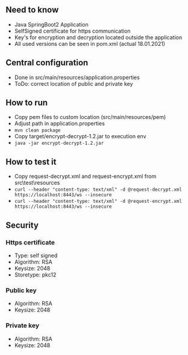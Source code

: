 ## Need to know
- Java SpringBoot2 Application
- SelfSigned certificate for https communication
- Key's for encryption and decryption located outside the application
- All used versions can be seen in pom.xml (actual 18.01.2021)

## Central configuration
- Done in src/main/resources/application.properties
- ToDo: correct location of public and private key

## How to run
- Copy pem files to custom location (src/main/resources/pem)
- Adjust path in application.properties
- `mvn clean package`
- Copy target/encrypt-decrypt-1.2.jar to execution env
- `java -jar encrypt-decrypt-1.2.jar`

## How to test it
- Copy request-decrypt.xml and request-encrypt.xml from src\test\resources
- `curl --header "content-type: text/xml" -d @request-decrypt.xml https://localhost:8443/ws --insecure`
- `curl --header "content-type: text/xml" -d @request-encrypt.xml https://localhost:8443/ws --insecure`

## Security
### Https certificate
- Type: self signed
- Algorithm: RSA
- Keysize: 2048
- Storetype: pkc12

### Public key
- Algorithm: RSA
- Keysize: 2048

### Private key
- Algorithm: RSA
- Keysize: 2048